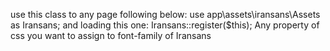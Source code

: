 use this class to any page following below:
use app\assets\iransans\Assets as Iransans;
and loading this one:
Iransans::register($this);
Any property of css you want to assign to font-family of Iransans